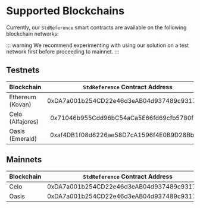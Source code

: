 <!--
order: 3
-->

# Supported Blockchains

Currently, our `StdReference` smart contracts are available on the following blockchain networks:

::: warning
We recommend experimenting with using our solution on a test network first before proceeding to mainnet.
:::

## Testnets

| Blockchain       |      `StdReference` Contract Address       |                                                      Explorer                                                      |
| ---------------- | :----------------------------------------: | :----------------------------------------------------------------------------------------------------------------: |
| Ethereum (Kovan) | 0xDA7a001b254CD22e46d3eAB04d937489c93174C3 |               [link](https://kovan.etherscan.io/address/0xDA7a001b254CD22e46d3eAB04d937489c93174C3)                |
| Celo (Alfajores) | 0x71046b955Cdd96bC54aCa5E66fd69cfb5780f3BB |      [link](https://alfajores-blockscout.celo-testnet.org/address/0x71046b955Cdd96bC54aCa5E66fd69cfb5780f3BB)      |
| Oasis (Emerald)  | 0xaf4DB1f08d6226ae58D7cA1596f4E0B9D28Bb7Ae | [link](https://testnet.explorer.emerald.oasis.dev/address/0xaf4DB1f08d6226ae58D7cA1596f4E0B9D28Bb7Ae/transactions) |

## Mainnets

| Blockchain |      `StdReference` Contract Address       |                                                  Explorer                                                  |
| ---------- | :----------------------------------------: | :--------------------------------------------------------------------------------------------------------: |
| Celo       | 0xDA7a001b254CD22e46d3eAB04d937489c93174C3 |            [link](https://explorer.celo.org/address/0xDA7a001b254CD22e46d3eAB04d937489c93174C3)            |
| Oasis      | 0xDA7a001b254CD22e46d3eAB04d937489c93174C3 | [link](https://explorer.emerald.oasis.dev/address/0xDA7a001b254CD22e46d3eAB04d937489c93174C3/transactions) |
